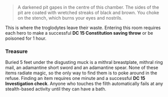 > A darkened pit gapes in the centre of this chamber. The sides of the pit are coated with wretched streaks of black and brown. You choke on the stench, which burns your eyes and nostrils.

This is where the troglodytes leave their waste. Entering this room requires each hero to make a successful **DC 15 Constitution saving throw** or be poisoned for 1 hour.

### Treasure

Buried 5 feet under the disgusting muck is a mithral breastplate, mithral ring mail, an adamantine short sword and an adamantine spear. None of these items radiate magic, so the only way to find them is to poke around in the refuse. Finding an item requires one minute and a successful **DC 15 Investigation check**. Anyone who touches the filth automatically fails at any stealth-based activity until they can have a bath.

